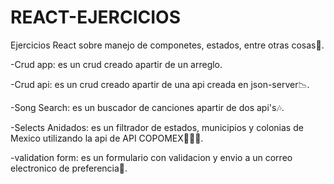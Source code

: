 # REACT-EJERCICIOS
Ejercicios React sobre manejo de componetes, estados, entre otras cosas🤩.

-Crud app: es un crud creado apartir de un arreglo.

-Crud api: es un crud creado apartir de una api creada en json-server📉.

-Song Search: es un buscador de canciones apartir de dos api's🎶.

-Selects Anidados: es un filtrador de estados, municipios y colonias de Mexico utilizando la api de API COPOMEX📍🇲🇽.

-validation form: es un formulario con validacion y envio a un correo electronico de preferencia📩.
